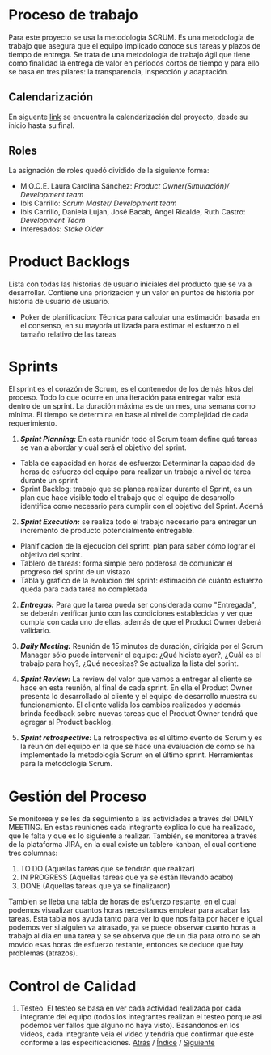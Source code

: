 # Proceso de trabajo
Para este proyecto se usa la metodología SCRUM. Es una metodología de trabajo que asegura que el equipo implicado conoce sus tareas y plazos de tiempo de entrega. Se trata de una metodología de trabajo ágil que tiene como finalidad la entrega de valor en períodos cortos de tiempo y para ello se basa en tres pilares: la transparencia, inspección y adaptación.

## Calendarización

En siguente [link](https://drive.google.com/file/d/1IO2-knW1HDJJIzXlig-Cnz7ZG3cLy5mv/view?usp=sharing "link") se encuentra la calendarización del proyecto, desde su inicio hasta su final.

## Roles
La asignación de roles quedó dividido de la siguiente forma:
- M.O.C.E. Laura Carolina Sánchez: *Product Owner(Simulación)/ Development team*
- Ibis Carrillo: *Scrum Master/ Development team*
- Ibis Carrillo, Daniela Lujan, José Bacab, Angel Ricalde, Ruth Castro: *Development Team*
- Interesados: *Stake Older*

# Product Backlogs #
Lista con todas las historias de usuario iniciales del producto que se va a desarrollar. Contiene una priorizacion y un valor en puntos de historia por historia de usuario de usuario.
 + Poker de planificacion: Técnica para calcular una estimación basada en el consenso, en su mayoría utilizada para estimar el esfuerzo o el tamaño relativo de las tareas 

# Sprints #
El sprint es el corazón de Scrum, es el contenedor de los demás hitos del proceso. Todo lo que ocurre en una iteración para entregar valor está dentro de un sprint. La duración máxima es de un mes, una semana como mínima. El tiempo se determina en base al nivel de complejidad de cada requerimiento. 

1.  ***Sprint Planning:*** En esta reunión todo el Scrum team define qué tareas se van a abordar y cuál será el objetivo del sprint.

 + Tabla de capacidad en horas de esfuerzo: Determinar la capacidad de horas de esfuerzo del equipo para realizar un trabajo a nivel de tarea durante un
sprint
 + Sprint Backlog: trabajo que se planea realizar durante el Sprint, es un plan que hace visible todo el trabajo que el equipo de desarrollo identifica como necesario para cumplir con el objetivo del Sprint. Ademá
 
 2. ***Sprint Execution:*** se realiza todo el trabajo necesario para entregar un incremento de producto potencialmente entregable.
 
 + Planificacion de la ejecucion del sprint: plan para saber cómo lograr el objetivo del sprint.
 + Tablero de tareas: forma simple pero poderosa de comunicar el progreso del sprint de un vistazo
 + Tabla y grafico de la evolucion del sprint: estimación de cuánto esfuerzo queda para cada tarea no completada
 
2.  ***Entregas:*** Para que la tarea pueda ser considerada como "Entregada", se deberán verificar junto con las condiciones establecidas y ver que cumpla con cada uno de ellas, además de que el Product Owner deberá validarlo.

3.	***Daily Meeting:*** Reunión de 15 minutos de duración, dirigida por el Scrum Manager sólo puede intervenir el equipo: ¿Qué hiciste ayer?, ¿Cuál es el trabajo para hoy?, ¿Qué necesitas? Se actualiza la lista del sprint.

4.	***Sprint Review:*** La review del valor que vamos a entregar al cliente se hace en esta reunión, al final de cada sprint. En ella el Product Owner presenta lo desarrollado al cliente y el equipo de desarrollo muestra su funcionamiento.  El cliente valida los cambios realizados y además brinda feedback sobre nuevas tareas que el  Product Owner tendrá que agregar al Product backlog.


5.	***Sprint retrospective:*** La retrospectiva es el último evento de Scrum y es la reunión del equipo en la que se hace una evaluación de cómo se ha implementado la metodología Scrum en el último sprint. Herramientas para la metodología Scrum.

# Gestión del Proceso #
Se monitorea y se les da seguimiento a las actividades a través del DAILY MEETING. En estas reuniones cada integrante explica lo que ha realizado, que le falta y que es lo siguiente a realizar. También, se monitorea a través de la plataforma JIRA, en la cual existe un tablero kanban, el cual contiene tres columnas: 
1. TO DO (Aquellas tareas que se tendrán que realizar) 
2. IN PROGRESS (Aquellas tareas que ya se están llevando acabo) 
3. DONE (Aquellas tareas que ya se finalizaron)

Tambien se lleba una tabla de horas de esfuerzo restante, en el cual podemos visualizar cuantos horas necesitamos emplear para acabar las tareas. Esta tabla nos ayuda tanto para ver lo que nos falta por hacer e igual podemos ver si alguien va atrasado, ya se puede observar cuanto horas a trabajo al dia en una tarea y se se observa que de un dia para otro no se ah movido esas horas de esfuerzo restante, entonces se deduce que hay problemas (atrazos).

# Control de Calidad #
1.	Testeo.
El testeo se basa en ver cada actividad realizada por cada integrante del equipo (todos los integrantes realizan el testeo porque asi podemos ver fallos que alguno no haya visto). Basandonos en los videos, cada integrante veia el video y tendria que confirmar que este conforme a las especificaciones.
[Atrás](https://github.com/Ibis-C/Metodos-de-organizacion/blob/Entrega-Final/Documentacion/3.%20Historias%20de%20usuario%20y%20requerimientos%20no%20funcionales.md)
/ [Índice](https://github.com/Ibis-C/Metodos-de-organizacion/blob/Entrega-Final/README.md#%C3%ADndice-scroll) /
[Siguiente](https://github.com/Ibis-C/Metodos-de-organizacion/blob/Entrega-Final/Documentacion/5.%20bitácora.md#bitácora)

 



